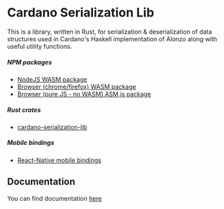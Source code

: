 # Cardano Serialization Lib

This is a library, written in Rust, for serialization & deserialization of data structures used in Cardano's Haskell implementation of Alonzo along with useful utility functions.

##### NPM packages

- [NodeJS WASM package](https://www.npmjs.com/package/@mitchycola/cardano-serialization-lib-nodejs)
- [Browser (chrome/firefox) WASM package](https://www.npmjs.com/package/@mitchycola/cardano-serialization-lib-browser)
- [Browser (pure JS - no WASM) ASM.js package](https://www.npmjs.com/package/@mitchycola/cardano-serialization-lib-asmjs)

##### Rust crates

- [cardano-serialization-lib](https://crates.io/crates/cardano-serialization-lib)

##### Mobile bindings

- [React-Native mobile bindings](https://github.com/Emurgo/react-native-haskell-shelley)

## Documentation

You can find documentation [here](https://docs.cardano.org/cardano-components/cardano-serialization-lib)
